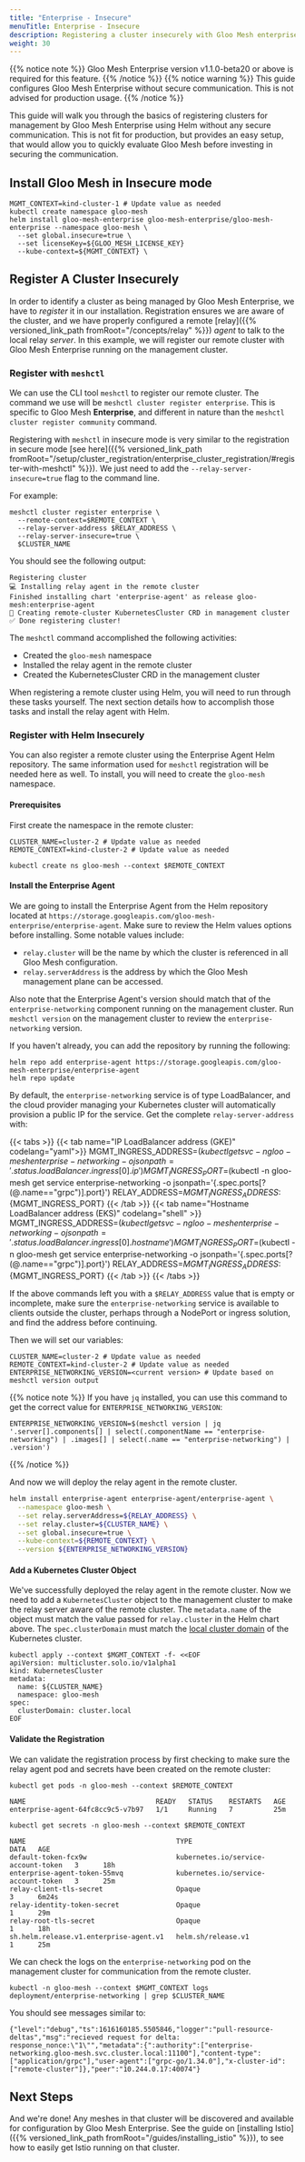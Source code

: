 ```yaml
---
title: "Enterprise - Insecure"
menuTitle: Enterprise - Insecure
description: Registering a cluster insecurely with Gloo Mesh enterprise edition
weight: 30
---
```


{{% notice note %}} Gloo Mesh Enterprise version v1.1.0-beta20 or above is required for this feature. {{% /notice %}}
{{% notice warning %}} This guide configures Gloo Mesh Enterprise without secure communication. This is not advised for production usage. {{% /notice %}}

This guide will walk you through the basics of registering clusters for management by Gloo Mesh Enterprise using Helm without any secure communication. This is not fit for production, but provides an easy setup, that would allow you to quickly evaluate Gloo Mesh before investing in securing the communication.

## Install Gloo Mesh in Insecure mode

```shell
MGMT_CONTEXT=kind-cluster-1 # Update value as needed
kubectl create namespace gloo-mesh
helm install gloo-mesh-enterprise gloo-mesh-enterprise/gloo-mesh-enterprise --namespace gloo-mesh \
  --set global.insecure=true \
  --set licenseKey=${GLOO_MESH_LICENSE_KEY}
  --kube-context=${MGMT_CONTEXT} \
```

## Register A Cluster Insecurely

In order to identify a cluster as being managed by Gloo Mesh Enterprise, we have to *register* it in our installation. Registration ensures we are aware of the cluster, and we have properly configured a remote [relay]({{% versioned_link_path fromRoot="/concepts/relay" %}}) *agent* to talk to the local relay *server*. In this example, we will register our remote cluster with Gloo Mesh Enterprise running on the management cluster.

### Register with `meshctl`

We can use the CLI tool `meshctl` to register our remote cluster. The command we use will be `meshctl cluster register enterprise`. This is specific to Gloo Mesh **Enterprise**, and different in nature than the `meshctl cluster register community` command.

Registering with `meshctl` in insecure mode is very similar to the registration in secure mode [see here]({{% versioned_link_path fromRoot="/setup/cluster_registration/enterprise_cluster_registration/#register-with-meshctl" %}}). We just need to add the `--relay-server-insecure=true` flag to the command line.

For example:

```shell
meshctl cluster register enterprise \
  --remote-context=$REMOTE_CONTEXT \
  --relay-server-address $RELAY_ADDRESS \
  --relay-server-insecure=true \
  $CLUSTER_NAME
```

You should see the following output:

```
Registering cluster
💻 Installing relay agent in the remote cluster
Finished installing chart 'enterprise-agent' as release gloo-mesh:enterprise-agent
📃 Creating remote-cluster KubernetesCluster CRD in management cluster
✅ Done registering cluster!
```

The `meshctl` command accomplished the following activities:

* Created the `gloo-mesh` namespace
* Installed the relay agent in the remote cluster
* Created the KubernetesCluster CRD in the management cluster

When registering a remote cluster using Helm, you will need to run through these tasks yourself. The next section details how to accomplish those tasks and install the relay agent with Helm.

### Register with Helm Insecurely
You can also register a remote cluster using the Enterprise Agent Helm repository. The same information used for `meshctl` registration will be needed here as well. To install, you will need to create the `gloo-mesh` namespace.

#### Prerequisites

First create the namespace in the remote cluster:

```shell
CLUSTER_NAME=cluster-2 # Update value as needed
REMOTE_CONTEXT=kind-cluster-2 # Update value as needed

kubectl create ns gloo-mesh --context $REMOTE_CONTEXT
```

#### Install the Enterprise Agent

We are going to install the Enterprise Agent from the Helm repository located at `https://storage.googleapis.com/gloo-mesh-enterprise/enterprise-agent`.
Make sure to review the Helm values options before installing. Some notable values include:

* `relay.cluster` will be the name by which the cluster is referenced in all Gloo Mesh configuration.
* `relay.serverAddress` is the address by which the Gloo Mesh management plane can be accessed.

Also note that the Enterprise Agent's version should match that of the `enterprise-networking` component running on the
management cluster. Run `meshctl version` on the management cluster to review the `enterprise-networking` version.

If you haven't already, you can add the repository by running the following:

```shell
helm repo add enterprise-agent https://storage.googleapis.com/gloo-mesh-enterprise/enterprise-agent
helm repo update
```

By default, the `enterprise-networking` service is of type LoadBalancer, and the cloud provider managing your Kubernetes cluster will automatically provision a public IP for the service. Get the complete `relay-server-address` with:

{{< tabs >}}
{{< tab name="IP LoadBalancer address (GKE)" codelang="yaml">}}
MGMT_INGRESS_ADDRESS=$(kubectl get svc -n gloo-mesh enterprise-networking -o jsonpath='{.status.loadBalancer.ingress[0].ip}')
MGMT_INGRESS_PORT=$(kubectl -n gloo-mesh get service enterprise-networking -o jsonpath='{.spec.ports[?(@.name=="grpc")].port}')
RELAY_ADDRESS=${MGMT_INGRESS_ADDRESS}:${MGMT_INGRESS_PORT}
{{< /tab >}}
{{< tab name="Hostname LoadBalancer address (EKS)" codelang="shell" >}}
MGMT_INGRESS_ADDRESS=$(kubectl get svc -n gloo-mesh enterprise-networking -o jsonpath='{.status.loadBalancer.ingress[0].hostname}')
MGMT_INGRESS_PORT=$(kubectl -n gloo-mesh get service enterprise-networking -o jsonpath='{.spec.ports[?(@.name=="grpc")].port}')
RELAY_ADDRESS=${MGMT_INGRESS_ADDRESS}:${MGMT_INGRESS_PORT}
{{< /tab >}}
{{< /tabs >}}

If the above commands left you with a `$RELAY_ADDRESS` value that is empty or incomplete, make sure the `enterprise-networking`
service is available to clients outside the cluster, perhaps through a NodePort or ingress solution, and find the address
before continuing. 


Then we will set our variables:

```shell
CLUSTER_NAME=cluster-2 # Update value as needed
REMOTE_CONTEXT=kind-cluster-2 # Update value as needed
ENTERPRISE_NETWORKING_VERSION=<current version> # Update based on meshctl version output
```

{{% notice note %}} If you have `jq` installed, you can use this command to get the correct value for `ENTERPRISE_NETWORKING_VERSION`:

```shell
ENTERPRISE_NETWORKING_VERSION=$(meshctl version | jq '.server[].components[] | select(.componentName == "enterprise-networking") | .images[] | select(.name == "enterprise-networking") | .version')
```

 {{% /notice %}}

And now we will deploy the relay agent in the remote cluster.


```bash
helm install enterprise-agent enterprise-agent/enterprise-agent \
  --namespace gloo-mesh \
  --set relay.serverAddress=${RELAY_ADDRESS} \
  --set relay.cluster=${CLUSTER_NAME} \
  --set global.insecure=true \
  --kube-context=${REMOTE_CONTEXT} \
  --version ${ENTERPRISE_NETWORKING_VERSION}
```

#### Add a Kubernetes Cluster Object

We've successfully deployed the relay agent in the remote cluster. Now we need to add a `KubernetesCluster` object to the management cluster to make the relay server aware of the remote cluster. The `metadata.name` of the object must match the value passed for `relay.cluster` in the Helm chart above. The `spec.clusterDomain` must match the [local cluster domain](https://kubernetes.io/docs/tasks/administer-cluster/dns-custom-nameservers/) of the Kubernetes cluster.


```shell
kubectl apply --context $MGMT_CONTEXT -f- <<EOF
apiVersion: multicluster.solo.io/v1alpha1
kind: KubernetesCluster
metadata:
  name: ${CLUSTER_NAME}
  namespace: gloo-mesh
spec:
  clusterDomain: cluster.local
EOF
```

#### Validate the Registration

We can validate the registration process by first checking to make sure the relay agent pod and secrets have been created on the remote cluster:

```shell
kubectl get pods -n gloo-mesh --context $REMOTE_CONTEXT
```

```shell
NAME                                READY   STATUS    RESTARTS   AGE
enterprise-agent-64fc8cc9c5-v7b97   1/1     Running   7          25m

kubectl get secrets -n gloo-mesh --context $REMOTE_CONTEXT

NAME                                     TYPE                                  DATA   AGE
default-token-fcx9w                      kubernetes.io/service-account-token   3      18h
enterprise-agent-token-55mvq             kubernetes.io/service-account-token   3      25m
relay-client-tls-secret                  Opaque                                3      6m24s
relay-identity-token-secret              Opaque                                1      29m
relay-root-tls-secret                    Opaque                                1      18h
sh.helm.release.v1.enterprise-agent.v1   helm.sh/release.v1                    1      25m
```

We can check the logs on the `enterprise-networking` pod on the management cluster for communication from the remote cluster.

```shell
kubectl -n gloo-mesh --context $MGMT_CONTEXT logs deployment/enterprise-networking | grep $CLUSTER_NAME
```

You should see messages similar to:

```shell
{"level":"debug","ts":1616160185.5505846,"logger":"pull-resource-deltas","msg":"recieved request for delta: response_nonce:\"1\"","metadata":{":authority":["enterprise-networking.gloo-mesh.svc.cluster.local:11100"],"content-type":["application/grpc"],"user-agent":["grpc-go/1.34.0"],"x-cluster-id":["remote-cluster"]},"peer":"10.244.0.17:40074"}
```

## Next Steps

And we're done! Any meshes in that cluster will be discovered and available for configuration by Gloo Mesh Enterprise. See the guide on [installing Istio]({{% versioned_link_path fromRoot="/guides/installing_istio" %}}), to see how to easily get Istio running on that cluster.
